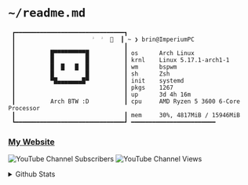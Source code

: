 # `~/readme.md`
```
 ┏━━━━━━━━━━━━━━━━━━━━━━━━━━━━━━━┓
 ┃                      ﱣ  ﱣ    ┃ ~ ❯ brin@ImperiumPC
 ┃                               ┃
 ┃          █▀▀▀▀▀▀▀▀▀█          ┃ os      Arch Linux
 ┃          █         █          ┃ krnl    Linux 5.17.1-arch1-1
 ┃          █  █   █  █          ┃ wm      bspwm
 ┃          █         █          ┃ sh      Zsh
 ┃          ▀█▄▄▄▄▄▄▄█▀          ┃ init    systemd
 ┃                               ┃ pkgs    1267
 ┃                               ┃ up      3d 4h 16m
 ┃          Arch BTW :D          ┃ cpu     AMD Ryzen 5 3600 6-Core Processor
 ┃                               ┃ mem     30%, 4817MiB / 15946MiB
 ┗━━━━━━━━━━━━━━━━━━━━━━━━━━━━━━━┛ ━━━━━━━━━━━━━━━━━━━━━━━━
```

### [My Website](https://brin-is-a.dev)
![YouTube Channel Subscribers](https://img.shields.io/youtube/channel/subscribers/UC_LkUD6Q9O97llYqGFpjhPQ?label=Youtube%20Subscribers&style=for-the-badge&color=DDB6F2&logoColor=D9E0EE&labelColor=302D41)
![YouTube Channel Views](https://img.shields.io/youtube/channel/views/UC_LkUD6Q9O97llYqGFpjhPQ?label=Channel%20Views&style=for-the-badge&color=DDB6F2&logoColor=D9E0EE&labelColor=302D41)

<details>
<summary>Github Stats</summary>
<img src="https://github-readme-stats.vercel.app/api?username=xXTgamerXx&title_color=96CDFB&icon_color=DDB6F2&&text_color=D9E0EE&bg_color=302D41&hide_border=true&border_radius=0">
<br>
<img src="https://github-readme-stats.vercel.app/api/top-langs/?username=xXTgamerXx&layout=compact&title_color=96CDFB&icon_color=DDB6F2&text_color=D9E0EE&bg_color=302D41&hide_border=true&border_radius=0">
</details>
